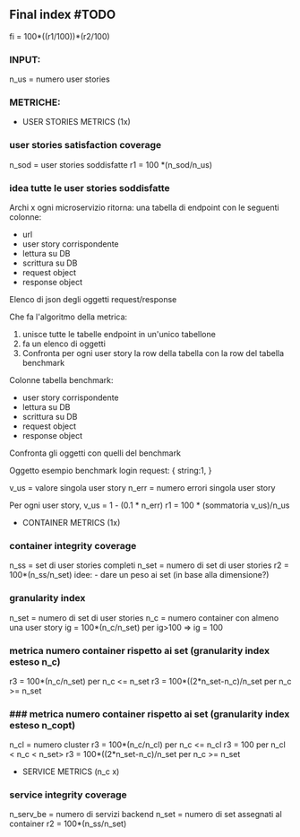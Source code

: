 ## Final index #TODO
fi = 100*((r1/100))*(r2/100)


### INPUT:
n_us = numero user stories


### METRICHE:

- USER STORIES METRICS (1x)

### user stories satisfaction coverage
n_sod = user stories soddisfatte
r1 = 100 *(n_sod/n_us)

### idea tutte le user stories soddisfatte

Archi x ogni microservizio ritorna:
una tabella di endpoint con le seguenti colonne:
- url
- user story corrispondente
- lettura su DB
- scrittura su DB
- request object
- response object

Elenco di json degli oggetti request/response


Che fa l'algoritmo della metrica:
1) unisce tutte le tabelle endpoint in un'unico tabellone
2) fa un elenco di oggetti
3) Confronta per ogni user story la row della tabella con la row del tabella benchmark

Colonne tabella benchmark:
- user story corrispondente
- lettura su DB
- scrittura su DB
- request object
- response object

Confronta gli oggetti con quelli del benchmark

Oggetto esempio benchmark login request:
{
    string:1,
}

v_us = valore singola user story
n_err = numero errori singola user story

Per ogni user story, v_us = 1 - (0.1 * n_err)
r1 = 100 * (sommatoria v_us)/n_us


  
- CONTAINER METRICS (1x)

### container integrity coverage
n_ss = set di user stories completi
n_set = numero di set di user stories
r2 = 100*(n_ss/n_set)
idee:
    - dare un peso ai set (in base alla dimensione?)

### granularity index
n_set = numero di set di user stories
n_c = numero container con almeno una user story
ig = 100*(n_c/n_set) per ig>100 => ig = 100

### metrica numero container rispetto ai set (granularity index esteso n_c)
r3 = 100*(n_c/n_set) per n_c <= n_set
r3 = 100*((2*n_set-n_c)/n_set per n_c >= n_set

### ### metrica numero container rispetto ai set (granularity index esteso n_copt)
n_cl = numero cluster
r3 = 100*(n_c/n_cl) per n_c <= n_cl
r3 = 100 per n_cl < n_c < n_set>
r3 = 100*((2*n_set-n_c)/n_set per n_c >= n_set
  
- SERVICE METRICS (n_c x)

### service integrity coverage
n_serv_be = numero di servizi backend
n_set = numero di set assegnati al container
r2 = 100*(n_ss/n_set)



